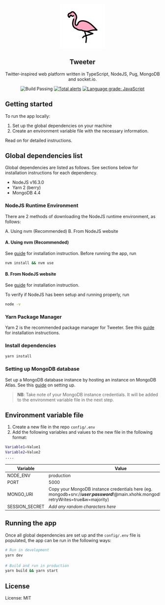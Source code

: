 <p align="center">
    <img src="public/assets/icons/flamingo.svg" />
    <h2 align="center">Tweeter</h2>
    <p align="center">Twitter-inspired web platform written in TypeScript, NodeJS, Pug, MongoDB and socket.io.</p>
</p>
<p align="center">
    <img alt="Build Passing" src="https://github.com/don-tay/tweeter/actions/workflows/build.yaml/badge.svg" />
    <a href="https://lgtm.com/projects/g/don-tay/tweeter/alerts/"><img alt="Total alerts" src="https://img.shields.io/lgtm/alerts/g/don-tay/tweeter.svg?logo=lgtm&logoWidth=18"/></a>
    <a href="https://lgtm.com/projects/g/don-tay/tweeter/context:javascript"><img alt="Language grade: JavaScript" src="https://img.shields.io/lgtm/grade/javascript/g/don-tay/tweeter.svg?logo=lgtm&logoWidth=18"/></a>
</p>

## Getting started

To run the app locally:

1. Set up the global dependencies on your machine
2. Create an environment variable file with the necessary information.

Read on for detailed instructions.

## Global dependencies list

Global dependencies are listed as follows. See sections below for installation instructions for each dependency.

-   NodeJS v16.3.0
-   Yarn 2 (berry)
-   MongoDB 4.4

### NodeJS Runtime Environment

There are 2 methods of downloading the NodeJS runtime environment, as follows:

A. Using nvm (Recommended)
B. From NodeJS website

#### A. Using nvm (Recommended)

See [guide](https://github.com/nvm-sh/nvm#installing-and-updating) for installation instruction. Before running the app, run

```bash
nvm install && nvm use
```

#### B. From NodeJS website

See [guide](https://nodejs.org/en/download/) for installation instruction.

To verify if NodeJS has been setup and running properly, run

```bash
node -v
```

### Yarn Package Manager

Yarn 2 is the recommended package manager for Tweeter. See this [guide](https://yarnpkg.com/getting-started/install) for installation instructions.

### Install dependencies

```bash
yarn install
```

### Setting up MongoDB database

Set up a MongoDB database instance by hosting an instance on MongoDB Atlas. See this [guide](https://docs.atlas.mongodb.com/getting-started/) on setting up.

> **NB**: Take note of your MongoDB instance credentials. It will be added to the environment variable file in the next step.

## Environment variable file

1. Create a new file in the repo `config/.env`
2. Add the following variables and values to the new file in the following format:

```bash
Variable1=Value1
Variable2=Value2
....
```

| Variable       | Value                                                                                                                                                       |
| -------------- | ----------------------------------------------------------------------------------------------------------------------------------------------------------- |
| NODE_ENV       | production                                                                                                                                                  |
| PORT           | 5000                                                                                                                                                        |
| MONGO_URI      | Copy your MongoDB instance credentials here (eg. mongodb+srv://**_user_**:**_password_**!@main.xhohk.mongodb.net/**_db_name_**?retryWrites=true&w=majority) |
| SESSION_SECRET | _Add any random characters here_                                                                                                                            |

## Running the app

Once all global dependencies are set up and the `config/.env` file is populated, the app can be run in the following ways:

```bash
# Run in development
yarn dev

# Build and run in production
yarn build && yarn start
```

## License

License: MIT
